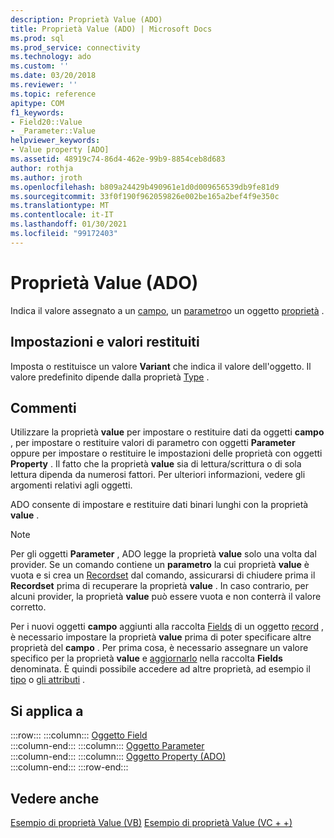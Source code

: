 ```yaml
---
description: Proprietà Value (ADO)
title: Proprietà Value (ADO) | Microsoft Docs
ms.prod: sql
ms.prod_service: connectivity
ms.technology: ado
ms.custom: ''
ms.date: 03/20/2018
ms.reviewer: ''
ms.topic: reference
apitype: COM
f1_keywords:
- Field20::Value
- _Parameter::Value
helpviewer_keywords:
- Value property [ADO]
ms.assetid: 48919c74-86d4-462e-99b9-8854ceb8d683
author: rothja
ms.author: jroth
ms.openlocfilehash: b809a24429b490961e1d0d009656539db9fe81d9
ms.sourcegitcommit: 33f0f190f962059826e002be165a2bef4f9e350c
ms.translationtype: MT
ms.contentlocale: it-IT
ms.lasthandoff: 01/30/2021
ms.locfileid: "99172403"
---
```

# <a name="value-property-ado"></a>Proprietà Value (ADO)

Indica il valore assegnato a un [campo](./field-object.md), un [parametro](./parameter-object.md)o un oggetto [proprietà](./property-object-ado.md) .
  
## <a name="settings-and-return-values"></a>Impostazioni e valori restituiti

Imposta o restituisce un valore **Variant** che indica il valore dell'oggetto. Il valore predefinito dipende dalla proprietà [Type](./type-property-ado.md) .
  
## <a name="remarks"></a>Commenti

Utilizzare la proprietà **value** per impostare o restituire dati da oggetti **campo** , per impostare o restituire valori di parametro con oggetti **Parameter** oppure per impostare o restituire le impostazioni delle proprietà con oggetti **Property** . Il fatto che la proprietà **value** sia di lettura/scrittura o di sola lettura dipenda da numerosi fattori. Per ulteriori informazioni, vedere gli argomenti relativi agli oggetti.

ADO consente di impostare e restituire dati binari lunghi con la proprietà **value** .
  
> [!NOTE]
> Per gli oggetti **Parameter** , ADO legge la proprietà **value** solo una volta dal provider. Se un comando contiene un **parametro** la cui proprietà **value** è vuota e si crea un [Recordset](./recordset-object-ado.md) dal comando, assicurarsi di chiudere prima il **Recordset** prima di recuperare la proprietà **value** . In caso contrario, per alcuni provider, la proprietà **value** può essere vuota e non conterrà il valore corretto.
> 
> Per i nuovi oggetti **campo** aggiunti alla raccolta [Fields](./fields-collection-ado.md) di un oggetto [record](./record-object-ado.md) , è necessario impostare la proprietà **value** prima di poter specificare altre proprietà del **campo** . Per prima cosa, è necessario assegnare un valore specifico per la proprietà **value** e [aggiornarlo](./update-method.md) nella raccolta **Fields** denominata. È quindi possibile accedere ad altre proprietà, ad esempio il [tipo](./type-property-ado.md) o [gli attributi](./attributes-property-ado.md) .
  
## <a name="applies-to"></a>Si applica a

:::row:::
    :::column:::
        [Oggetto Field](./field-object.md)  
    :::column-end:::
    :::column:::
        [Oggetto Parameter](./parameter-object.md)  
    :::column-end:::
    :::column:::
        [Oggetto Property (ADO)](./property-object-ado.md)  
    :::column-end:::
:::row-end:::

## <a name="see-also"></a>Vedere anche

[Esempio di proprietà Value (VB)](./value-property-example-vb.md) 
 [Esempio di proprietà Value (VC + +)](./value-property-example-vc.md)